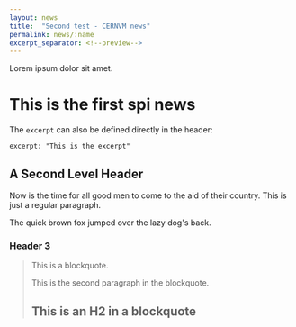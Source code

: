 ```yaml
---
layout: news
title:  "Second test - CERNVM news"
permalink: news/:name
excerpt_separator: <!--preview-->
---
```


Lorem ipsum dolor sit amet.

<!--preview-->

This is the first spi news
====================

The `excerpt` can also be defined directly in the header:  

```
excerpt: "This is the excerpt"
```

A Second Level Header
---------------------

Now is the time for all good men to come to
the aid of their country. This is just a
regular paragraph.

The quick brown fox jumped over the lazy
dog's back.

### Header 3

> This is a blockquote.
> 
> This is the second paragraph in the blockquote.
>
> ## This is an H2 in a blockquote
